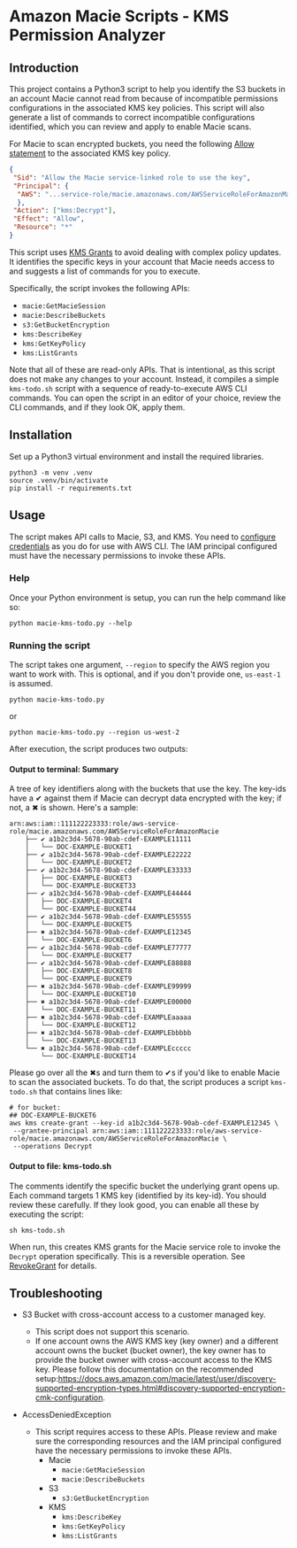 # Amazon Macie Scripts - KMS Permission Analyzer

## Introduction
This project contains a Python3 script to help you identify the S3 buckets in an account Macie
cannot read from because of incompatible permissions configurations in the associated KMS key policies. This 
script will also generate a list of commands to correct incompatible configurations identified, which 
you can review and apply to enable Macie scans. 

For Macie to scan encrypted buckets, you need the following [Allow statement] to the associated KMS key policy.

[Allow statement]: https://docs.aws.amazon.com/macie/latest/user/discovery-supported-encryption-types.html#discovery-supported-encryption-cmk-configuration

``` json
{
 "Sid": "Allow the Macie service-linked role to use the key",
 "Principal": {
  "AWS": "...service-role/macie.amazonaws.com/AWSServiceRoleForAmazonMacie"
  },
 "Action": ["kms:Decrypt"],
 "Effect": "Allow",
 "Resource": "*"
}
```

This script uses [KMS Grants] to avoid dealing with complex policy updates. It 
identifies the specific keys in your account that Macie needs access to and suggests a list of commands for you to execute.

[KMS Grants]: https://docs.aws.amazon.com/kms/latest/developerguide/grants.html

Specifically, the script invokes the following APIs:

- `macie:GetMacieSession`
- `macie:DescribeBuckets`
- `s3:GetBucketEncryption`
- `kms:DescribeKey`
- `kms:GetKeyPolicy`
- `kms:ListGrants`

Note that all of these are read-only APIs. That is intentional, as this script does not make any
changes to your account. Instead, it compiles a simple `kms-todo.sh` script with a sequence of
ready-to-execute AWS CLI commands. You can open the script in an editor of your choice, review the
CLI commands, and if they look OK, apply them.

## Installation
Set up a Python3 virtual environment and install the required libraries.

```
python3 -m venv .venv
source .venv/bin/activate
pip install -r requirements.txt
```

## Usage
The script makes API calls to Macie, S3, and KMS. You need to [configure credentials]
as you do for use with AWS CLI. The IAM principal configured must have the necessary permissions to invoke these
APIs.

[configure credentials]: https://docs.aws.amazon.com/cli/latest/userguide/cli-configure-files.html

### Help
Once your Python environment is setup, you can run the help command like so:

```
python macie-kms-todo.py --help
```

### Running the script
The script takes one argument, `--region` to specify the AWS region you want to work with. This
is optional, and if you don't provide one, `us-east-1` is assumed.

```
python macie-kms-todo.py
```

or 

```
python macie-kms-todo.py --region us-west-2
```

After execution, the script produces two outputs:

#### Output to terminal: Summary

A tree of key identifiers along with the buckets that use the key. The key-ids have a ✔ against them
if Macie can decrypt data encrypted with the key; if not, a ✖ is shown. Here's a sample:

```
arn:aws:iam::111122223333:role/aws-service-role/macie.amazonaws.com/AWSServiceRoleForAmazonMacie
    ├── ✔ a1b2c3d4-5678-90ab-cdef-EXAMPLE11111
    │   └── DOC-EXAMPLE-BUCKET1
    ├── ✔ a1b2c3d4-5678-90ab-cdef-EXAMPLE22222
    │   └── DOC-EXAMPLE-BUCKET2
    ├── ✔ a1b2c3d4-5678-90ab-cdef-EXAMPLE33333
    │   ├── DOC-EXAMPLE-BUCKET3
    │   └── DOC-EXAMPLE-BUCKET33
    ├── ✔ a1b2c3d4-5678-90ab-cdef-EXAMPLE44444
    │   ├── DOC-EXAMPLE-BUCKET4
    │   └── DOC-EXAMPLE-BUCKET44
    ├── ✔ a1b2c3d4-5678-90ab-cdef-EXAMPLE55555
    │   └── DOC-EXAMPLE-BUCKET5
    ├── ✖ a1b2c3d4-5678-90ab-cdef-EXAMPLE12345
    │   └── DOC-EXAMPLE-BUCKET6
    ├── ✔ a1b2c3d4-5678-90ab-cdef-EXAMPLE77777
    │   └── DOC-EXAMPLE-BUCKET7
    ├── ✔ a1b2c3d4-5678-90ab-cdef-EXAMPLE88888
    │   ├── DOC-EXAMPLE-BUCKET8
    │   └── DOC-EXAMPLE-BUCKET9
    ├── ✖ a1b2c3d4-5678-90ab-cdef-EXAMPLE99999
    │   └── DOC-EXAMPLE-BUCKET10
    ├── ✖ a1b2c3d4-5678-90ab-cdef-EXAMPLE00000
    │   └── DOC-EXAMPLE-BUCKET11
    ├── ✖ a1b2c3d4-5678-90ab-cdef-EXAMPLEaaaaa
    │   └── DOC-EXAMPLE-BUCKET12
    ├── ✖ a1b2c3d4-5678-90ab-cdef-EXAMPLEbbbbb
    │   └── DOC-EXAMPLE-BUCKET13
    └── ✖ a1b2c3d4-5678-90ab-cdef-EXAMPLEccccc
        └── DOC-EXAMPLE-BUCKET14
```

Please go over all the ✖s and turn them to ✔s if you'd like to enable Macie to scan the associated buckets.
To do that, the script produces a script `kms-todo.sh` that contains lines like:

```
# for bucket:
## DOC-EXAMPLE-BUCKET6
aws kms create-grant --key-id a1b2c3d4-5678-90ab-cdef-EXAMPLE12345 \
 --grantee-principal arn:aws:iam::111122223333:role/aws-service-role/macie.amazonaws.com/AWSServiceRoleForAmazonMacie \
 --operations Decrypt
```

#### Output to file: kms-todo.sh

The comments identify the specific bucket the underlying grant opens up. Each command targets 1 KMS
key (identified by its key-id). You should review these carefully. If they look good, you can enable
all these by executing the script:

```
sh kms-todo.sh
```

When run, this creates KMS grants for the Macie service role to invoke the `Decrypt` operation
specifically. This is a reversible operation. See [RevokeGrant] for details.

[RevokeGrant]: https://docs.aws.amazon.com/kms/latest/APIReference/API_RevokeGrant.html

## Troubleshooting

- S3 Bucket with cross-account access to a customer managed key.
  - This script does not support this scenario.
  - If one account owns the AWS KMS key (key owner) and a different account owns the bucket (bucket owner), the key owner has to provide the bucket owner with cross-account access to the KMS key. Please follow this documentation on the recommended setup:https://docs.aws.amazon.com/macie/latest/user/discovery-supported-encryption-types.html#discovery-supported-encryption-cmk-configuration.

- AccessDeniedException
  - This script requires access to these APIs. Please review and make sure the corresponding resources and the IAM principal configured have the necessary permissions to invoke these
APIs.
    - Macie
      - `macie:GetMacieSession`
      - `macie:DescribeBuckets`
    - S3
      - `s3:GetBucketEncryption`
    - KMS 
      - `kms:DescribeKey`
      - `kms:GetKeyPolicy`
      - `kms:ListGrants`
      